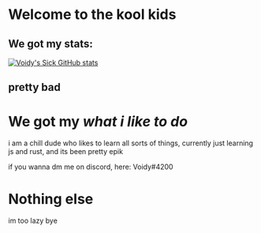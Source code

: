 # Welcome to the kool kids


## We got my stats:
[![Voidy's Sick GitHub stats](https://github-readme-stats.vercel.app/api?username=VoidyCD)](https://github.com/anuraghazra/github-readme-stats)

## pretty bad

# We got my *what i like to do*

i am a chill dude who likes to learn all sorts of things, currently just learning js and rust, and its been pretty epik

if you wanna dm me on discord, here: Voidy#4200

# Nothing else
im too lazy bye
